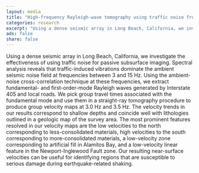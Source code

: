 ```yaml
---                                                                             
layout: media                                                                   
title: "High-frequency Rayleigh-wave tomography using traffic noise from Long Beach, CA"
categories: research
excerpt: "Using a dense seismic array in Long Beach, California, we investigate the effectiveness of using traffic noise for passive subsurface imaging."
ads: false                                                                       
share: false                                                                    
---                                                                             
```


Using a dense seismic array in Long Beach, California, we investigate the effectiveness of using traffic noise for passive subsurface imaging. Spectral analysis reveals that traffic-induced vibrations dominate the ambient seismic noise field at frequencies between 3 and 15 Hz. Using the ambient-noise cross-correlation technique at these frequencies, we extract fundamental- and first-order-mode Rayleigh waves generated by Interstate 405 and local roads. We pick group travel times associated with the fundamental mode and use them in a straight-ray tomography procedure to produce group velocity maps at 3.0 Hz and 3.5 Hz. The velocity trends in our results correspond to shallow depths and coincide well with lithologies outlined in a geologic map of the survey area. The most prominent features resolved in our velocity maps are the low velocities to the north corresponding to less-consolidated materials, high velocities to the south corresponding to more-consolidated materials, a low-velocity zone corresponding to artificial fill in Alamitos Bay, and a low-velocity linear feature in the Newport-Inglewood Fault zone. Our resulting near-surface velocities can be useful for identifying regions that are susceptible to serious damage during earthquake-related shaking.
